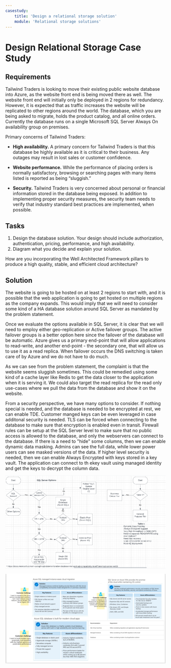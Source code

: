 ```yaml
---
casestudy:
    title: 'Design a relational storage solution'
    module: 'Relational storage solutions'
---
```

# Design Relational Storage Case Study

## Requirements

Tailwind Traders is looking to move their existing public website database into Azure, as the website front end is being moved there as well.  The website front end will initially only be deployed in 2 regions for redundancy.  However, it is expected that as traffic increases the website will be replicated to other regions around the world. The database, which you are being asked to migrate, holds the product catalog, and all online orders.  Currently the database runs on a single Microsoft SQL Server Always On availability group on premises.

Primary concerns of Tailwind Traders:

-	**High availability.**  A primary concern for Tailwind Traders is that this database be highly available as it is critical to their business.  Any outages may result in lost sales or customer confidence.

-	**Website performance.**  While the performance of placing orders is normally satisfactory, browsing or searching pages with many items listed is reported as being “sluggish.”

-	**Security.**  Tailwind Traders is very concerned about personal or financial information stored in the database being exposed.  In addition to implementing proper security measures, the security team needs to verify that industry standard best practices are implemented, when possible.


## Tasks

1.	Design the database solution. Your design should include authorization, authentication, pricing, performance, and high availability. 
2.	Diagram what you decide and explain your solution. 

How are you incorporating the Well Architected Framework pillars to produce a high quality, stable, and efficient cloud architecture?

## Solution 
The website is going to be hosted on at least 2 regions to start with, and it is possible that the web application is going to get hosted on multiple regions as the company expands. This would imply that we will need to consider some kind of a HA database solution around SQL Server as mandated by the problem statement. 

Once we evaluate the options available in SQL Server, it is clear that we will need to employ either geo-replication or Active failover groups. The active failover groups is a better option here since the failover of the database will be automatic. Azure gives us a primary end-point that will allow applications to read-write, and another end-point - the secondary one, that will allow us to use it as a read replica. When failover occurs the DNS switching is taken care of by Azure and we do not have to do much. 

As we can see from the problem statement, the complaint is that the website seems sluggish sometimes. This could be remedied using some kind of a cache layer like Redis to get the data closer to the application when it is serving it. We could also target the read replica for the read only use-cases where we pull the data from the database and show it on the website. 

From a security perspective, we have many options to consider. If nothing special is needed, and the database is needed to be encrypted at rest, we can enable TDE. Customer manged keys can be even leveraged in case additonal security is needed. TLS can be forced when connecting to the database to make sure that encryption is enabled even in transit. Firewall rules can be setup at the SQL Server level to make sure that no public access is allowed to the database, and only the webservers can connect to the database. If there is a need to "hide" some columns, then we can enable dynamic data masking. Admins can see the full data, while lower power users can see masked versions of the data. If higher level security is needed, then we can enable Always Encrypted with keys stored in a key vault. The application can connect to th ekey vault using managed identity and get the keys to decrypt the column data. 

![Non-relational storage architecture](media/sql_options.png)


![Non-relational storage architecture](media/sql_server_solutioning.png)
